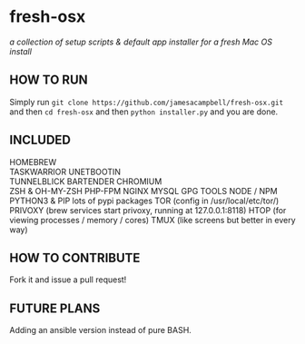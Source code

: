 # fresh-osx

_a collection of setup scripts &amp; default app installer for a fresh Mac OS install_

## HOW TO RUN

Simply run `git clone https://github.com/jamesacampbell/fresh-osx.git` and then `cd fresh-osx` and then `python installer.py` and you are done.

## INCLUDED

HOMEBREW  
TASKWARRIOR 
UNETBOOTIN  
TUNNELBLICK 
BARTENDER 
CHROMIUM  
ZSH & OH-MY-ZSH 
PHP-FPM 
NGINX 
MYSQL 
GPG TOOLS 
NODE / NPM  
PYTHON3 & PIP 
lots of pypi packages 
TOR (config in /usr/local/etc/tor/) 
PRIVOXY (brew services start privoxy, running at 127.0.0.1:8118)
HTOP (for viewing processes / memory / cores) 
TMUX (like screens but better in every way) 

## HOW TO CONTRIBUTE

Fork it and issue a pull request!

## FUTURE PLANS

Adding an ansible version instead of pure BASH.
